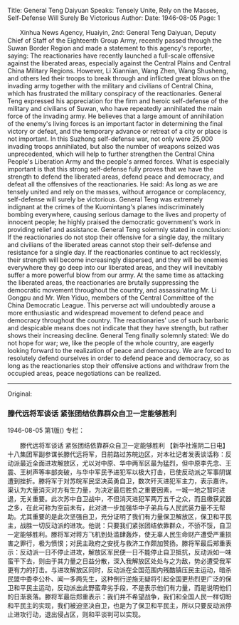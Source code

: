 Title: General Teng Daiyuan Speaks: Tensely Unite, Rely on the Masses, Self-Defense Will Surely Be Victorious
Author:
Date: 1946-08-05
Page: 1

　　Xinhua News Agency, Huaiyin, 2nd: General Teng Daiyuan, Deputy Chief of Staff of the Eighteenth Group Army, recently passed through the Suwan Border Region and made a statement to this agency's reporter, saying: The reactionaries have recently launched a full-scale offensive against the liberated areas, especially against the Central Plains and Central China Military Regions. However, Li Xiannian, Wang Zhen, Wang Shusheng, and others led their troops to break through and inflicted great blows on the invading army together with the military and civilians of Central China, which has frustrated the military conspiracy of the reactionaries. General Teng expressed his appreciation for the firm and heroic self-defense of the military and civilians of Suwan, who have repeatedly annihilated the main force of the invading army. He believes that a large amount of annihilation of the enemy's living forces is an important factor in determining the final victory or defeat, and the temporary advance or retreat of a city or place is not important. In this Suzhong self-defense war, not only were 25,000 invading troops annihilated, but also the number of weapons seized was unprecedented, which will help to further strengthen the Central China People's Liberation Army and the people's armed forces. What is especially important is that this strong self-defense fully proves that we have the strength to defend the liberated areas, defend peace and democracy, and defeat all the offensives of the reactionaries. He said: As long as we are tensely united and rely on the masses, without arrogance or complacency, self-defense will surely be victorious. General Teng was extremely indignant at the crimes of the Kuomintang's planes indiscriminately bombing everywhere, causing serious damage to the lives and property of innocent people; he highly praised the democratic government's work in providing relief and assistance. General Teng solemnly stated in conclusion: If the reactionaries do not stop their offensive for a single day, the military and civilians of the liberated areas cannot stop their self-defense and resistance for a single day. If the reactionaries continue to act recklessly, their strength will become increasingly dispersed, and they will be enemies everywhere they go deep into our liberated areas, and they will inevitably suffer a more powerful blow from our army. At the same time as attacking the liberated areas, the reactionaries are brutally suppressing the democratic movement throughout the country, and assassinating Mr. Li Gongpu and Mr. Wen Yiduo, members of the Central Committee of the China Democratic League. This perverse act will undoubtedly arouse a more enthusiastic and widespread movement to defend peace and democracy throughout the country. The reactionaries' use of such barbaric and despicable means does not indicate that they have strength, but rather shows their increasing decline. General Teng finally solemnly stated: We do not hope for war; we, like the people of the whole country, are eagerly looking forward to the realization of peace and democracy. We are forced to resolutely defend ourselves in order to defend peace and democracy, so as long as the reactionaries stop their offensive actions and withdraw from the occupied areas, peace negotiations can be realized.



<hr /> 

Original: 


### 滕代远将军谈话  紧张团结依靠群众自卫一定能够胜利

1946-08-05
第1版()
专栏：

　　滕代远将军谈话
    紧张团结依靠群众自卫一定能够胜利
    【新华社淮阴二日电】十八集团军副参谋长滕代远将军，日前路过苏皖边区，对本社记者发表谈话称：反动派最近全面进攻解放区，尤以对中原、华中两军区最为猛烈，但中原李先念、王震、王树声等率部突破，与华中军民予进犯军以极大打击，已使反动派之军事阴谋遭到挫折。滕将军于对苏皖军民坚决英勇自卫，数次歼灭进犯军主力，表示嘉许。渠认为大量消灭对方有生力量，为决定最后胜负之重要因素，一城一地之暂时进退，无关重要。此次苏中自卫战中，不但消灭进犯军两万五千之众，而且缴获武器之多，在此可称为空前未有，此对进一步加强华中子弟兵与人民武装力量不无帮助。尤其重要的是此次坚强自卫，充分证明了我们有力量保卫解放区，保卫和平民主，战胜一切反动派的进攻。他说：只要我们紧张团结依靠群众，不骄不馁，自卫一定能够胜利。滕将军对蒋方飞机到处滥肆轰炸，使无辜人民生命财产遭受严重损害之罪行，极为愤恨；对民主政府之安抚与救济工作颇加赞扬。滕将军最后郑重表示：反动派一日不停止进攻，解放区军民便一日不能停止自卫抵抗，反动派如一味蛮干下去，则由于其力量之日益分散，深入我解放区处处与之为敌，势必遭受我军更有力的打击。与进攻解放区同时，反动派在全国范围内残酷镇压民主运动，暗杀民盟中委李公朴、闻一多两先生，这种倒行逆施无疑将引起全国更热烈更广泛的保卫和平民主运动，反动派出此野蛮卑劣手段，不是表示他们有力量，而是说明他们的日渐衰落。滕将军最后郑重表示：我们并不希望战争，我们和全国人民一样切盼和平民主的实现，我们被迫坚决自卫，也是为了保卫和平民主，所以只要反动派停止进攻行动，退出侵占区，则和平谈判可以实现。
